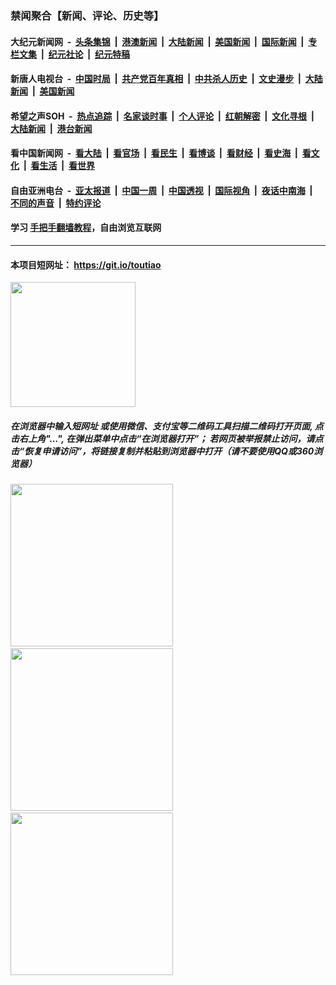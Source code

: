 ### 禁闻聚合【新闻、评论、历史等】

#### 大纪元新闻网 &nbsp;-&nbsp; [头条集锦](indexes/E头条集锦.md?t=02082022) &nbsp;|&nbsp; [港澳新闻](indexes/E港澳新闻.md?t=02082022)  &nbsp;|&nbsp; [大陆新闻](indexes/E大陆新闻.md?t=02082022) &nbsp;|&nbsp; [美国新闻](indexes/E美国新闻.md?t=02082022) &nbsp;|&nbsp; [国际新闻](indexes/E国际新闻.md?t=02082022) &nbsp;|&nbsp; [专栏文集](indexes/E专栏文集.md?t=02082022) &nbsp;|&nbsp; [纪元社论](indexes/E纪元社论.md?t=02082022) &nbsp;|&nbsp; [纪元特稿](indexes/E纪元特稿.md?t=02082022) 

#### 新唐人电视台 &nbsp;-&nbsp; [中国时局](indexes/N中国时局.md?t=02082022) &nbsp;|&nbsp; [共产党百年真相](indexes/N共产党百年真相.md?t=02082022) &nbsp;|&nbsp; [中共杀人历史](indexes/N中共杀人历史.md?t=02082022) &nbsp;|&nbsp; [文史漫步](indexes/N文史漫步.md?t=02082022) &nbsp;|&nbsp; [大陆新闻](indexes/N大陆新闻.md?t=02082022) &nbsp;|&nbsp; [美国新闻](indexes/N美国新闻.md?t=02082022)

#### 希望之声SOH &nbsp;-&nbsp; [热点追踪](indexes/H热点追踪.md?t=02082022) &nbsp;|&nbsp; [名家谈时事](indexes/H名家谈时事.md?t=02082022) &nbsp;|&nbsp; [个人评论](indexes/H个人评论.md?t=02082022)  &nbsp;|&nbsp; [红朝解密](indexes/H红朝解密.md?t=02082022) &nbsp;|&nbsp; [文化寻根](indexes/H文化寻根.md?t=02082022) &nbsp;|&nbsp; [大陆新闻](indexes/H大陆新闻.md?t=02082022) &nbsp;|&nbsp; [港台新闻](indexes/H港台新闻.md?t=02082022)

#### 看中国新闻网 &nbsp;-&nbsp; [看大陆](indexes/S看大陆.md?t=02082022) &nbsp;|&nbsp; [看官场](indexes/S看官场.md?t=02082022) &nbsp;|&nbsp; [看民生](indexes/S看民生.md?t=02082022)  &nbsp;|&nbsp; [看博谈](indexes/S看博谈.md?t=02082022) &nbsp;|&nbsp; [看财经](indexes/S看财经.md?t=02082022) &nbsp;|&nbsp; [看史海](indexes/S看史海.md?t=02082022) &nbsp;|&nbsp; [看文化](indexes/S看文化.md?t=02082022) &nbsp;|&nbsp; [看生活](indexes/S看生活.md?t=02082022) &nbsp;|&nbsp; [看世界](indexes/S看世界.md?t=02082022)

#### 自由亚洲电台 &nbsp;-&nbsp; [亚太报道](indexes/R亚太报道.md?t=02082022) &nbsp;|&nbsp; [中国一周](indexes/R中国一周.md?t=02082022) &nbsp;|&nbsp; [中国透视](indexes/R中国透视.md?t=02082022)  &nbsp;|&nbsp; [国际视角](indexes/R国际视角.md?t=02082022) &nbsp;|&nbsp; [夜话中南海](indexes/R夜话中南海.md?t=02082022) &nbsp;|&nbsp; [不同的声音](indexes/R不同的声音.md?t=02082022) &nbsp;|&nbsp; [特约评论](indexes/R特约评论.md?t=02082022)

#### 学习 [手把手翻墙教程](https://github.com/gfw-breaker/guides/wiki)，自由浏览互联网

----

#### 本项目短网址： https://git.io/toutiao
<img src="https://raw.githubusercontent.com/gfw-breaker/banned-news/master/scripts/img/qr.png" width="200px"/>  

##### 在浏览器中输入短网址 或使用微信、支付宝等二维码工具扫描二维码打开页面, 点击右上角"...", 在弹出菜单中点击“在浏览器打开”； 若网页被举报禁止访问，请点击“恢复申请访问”，将链接复制并粘贴到浏览器中打开（请不要使用QQ或360浏览器）

<img src="https://raw.githubusercontent.com/gfw-breaker/banned-news/master/scripts/img/1.png" width="260px"/> &nbsp; <img src="https://raw.githubusercontent.com/gfw-breaker/banned-news/master/scripts/img/2.png" width="260px"/> &nbsp; <img src="https://raw.githubusercontent.com/gfw-breaker/banned-news/master/scripts/img/3.png" width="260px"/>
